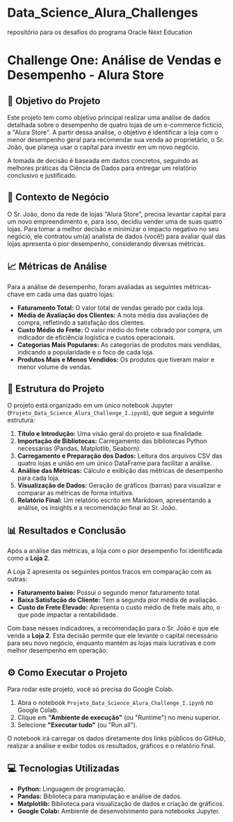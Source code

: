 # Data_Science_Alura_Challenges
repositório para os desafios do programa Oracle Next Education

# Challenge One: Análise de Vendas e Desempenho - Alura Store

## 🎯 Objetivo do Projeto

Este projeto tem como objetivo principal realizar uma análise de dados detalhada sobre o desempenho de quatro lojas de um e-commerce fictício, a "Alura Store". A partir dessa análise, o objetivo é identificar a loja com o menor desempenho geral para recomendar sua venda ao proprietário, o Sr. João, que planeja usar o capital para investir em um novo negócio.

A tomada de decisão é baseada em dados concretos, seguindo as melhores práticas da Ciência de Dados para entregar um relatório conclusivo e justificado.

## 💼 Contexto de Negócio

O Sr. João, dono da rede de lojas "Alura Store", precisa levantar capital para um novo empreendimento e, para isso, decidiu vender uma de suas quatro lojas. Para tomar a melhor decisão e minimizar o impacto negativo no seu negócio, ele contratou um(a) analista de dados (você!) para avaliar qual das lojas apresenta o pior desempenho, considerando diversas métricas.

## 📈 Métricas de Análise

Para a análise de desempenho, foram avaliadas as seguintes métricas-chave em cada uma das quatro lojas:

* **Faturamento Total:** O valor total de vendas gerado por cada loja.
* **Média de Avaliação dos Clientes:** A nota média das avaliações de compra, refletindo a satisfação dos clientes.
* **Custo Médio do Frete:** O valor médio do frete cobrado por compra, um indicador de eficiência logística e custos operacionais.
* **Categorias Mais Populares:** As categorias de produtos mais vendidas, indicando a popularidade e o foco de cada loja.
* **Produtos Mais e Menos Vendidos:** Os produtos que tiveram maior e menor volume de vendas.

## 📁 Estrutura do Projeto

O projeto está organizado em um único notebook Jupyter (`Projeto_Data_Science_Alura_Challenge_I.ipynb`), que segue a seguinte estrutura:

1.  **Título e Introdução:** Uma visão geral do projeto e sua finalidade.
2.  **Importação de Bibliotecas:** Carregamento das bibliotecas Python necessárias (Pandas, Matplotlib, Seaborn).
3.  **Carregamento e Preparação dos Dados:** Leitura dos arquivos CSV das quatro lojas e união em um único DataFrame para facilitar a análise.
4.  **Análise das Métricas:** Cálculo e exibição das métricas de desempenho para cada loja.
5.  **Visualização de Dados:** Geração de gráficos (barras) para visualizar e comparar as métricas de forma intuitiva.
6.  **Relatório Final:** Um relatório escrito em Markdown, apresentando a análise, os insights e a recomendação final ao Sr. João.

## 📊 Resultados e Conclusão

Após a análise das métricas, a loja com o pior desempenho foi identificada como a **Loja 2**.

A Loja 2 apresenta os seguintes pontos fracos em comparação com as outras:
* **Faturamento baixo:** Possui o segundo menor faturamento total.
* **Baixa Satisfação do Cliente:** Tem a segunda pior média de avaliação.
* **Custo de Frete Elevado:** Apresenta o custo médio de frete mais alto, o que pode impactar a rentabilidade.

Com base nesses indicadores, a recomendação para o Sr. João é que ele venda a **Loja 2**. Esta decisão permite que ele levante o capital necessário para seu novo negócio, enquanto mantém as lojas mais lucrativas e com melhor desempenho em operação.

## ⚙️ Como Executar o Projeto

Para rodar este projeto, você só precisa do Google Colab.
1.  Abra o notebook `Projeto_Data_Science_Alura_Challenge_I.ipynb` no Google Colab.
2.  Clique em **"Ambiente de execução"** (ou "Runtime") no menu superior.
3.  Selecione **"Executar tudo"** (ou "Run all").

O notebook irá carregar os dados diretamente dos links públicos do GitHub, realizar a análise e exibir todos os resultados, gráficos e o relatório final.

## 💻 Tecnologias Utilizadas

* **Python:** Linguagem de programação.
* **Pandas:** Biblioteca para manipulação e análise de dados.
* **Matplotlib:** Biblioteca para visualização de dados e criação de gráficos.
* **Google Colab:** Ambiente de desenvolvimento para notebooks Jupyter.
